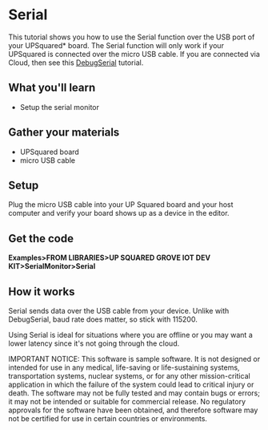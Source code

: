 # Serial
This tutorial shows you how to use the Serial function over the USB port of your UPSquared\* board.  The Serial function will only work if your UPSquared is connected over the micro USB cable.  If you are connected via Cloud, then see this [DebugSerial](./../DebugSerial) tutorial.

## What you'll learn 
* Setup the serial monitor

## Gather your materials
* UPSquared board
* micro USB cable

## Setup
Plug the micro USB cable into your UP Squared board and your host computer and verify your board shows up as a device in the editor.

## Get the code
**Examples>FROM LIBRARIES>UP SQUARED GROVE IOT DEV KIT>SerialMonitor>Serial**

## How it works
Serial sends data over the USB cable from your device. Unlike with DebugSerial, baud rate does matter, so stick with 115200.

Using Serial is ideal for situations where you are offline or you may want a lower latency since it's not going through the cloud.

IMPORTANT NOTICE: This software is sample software. It is not designed or intended for use in any medical, life-saving or life-sustaining systems, transportation systems, nuclear systems, or for any other mission-critical application in which the failure of the system could lead to critical injury or death. The software may not be fully tested and may contain bugs or errors; it may not be intended or suitable for commercial release. No regulatory approvals for the software have been obtained, and therefore software may not be certified for use in certain countries or environments.
